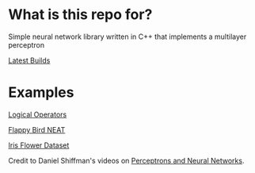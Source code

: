 # What is this repo for?
Simple neural network library written in C++ that implements a multilayer perceptron

[Latest Builds](https://github.com/NickJordan289/NeuralNetwork/releases)

# Examples
[Logical Operators](examples/LogicalOperators.cpp)

[Flappy Bird NEAT](https://github.com/NickJordan289/NEAT-Games/tree/master/FlappyBird)

[Iris Flower Dataset](examples/IrisFlowerDataSet.cpp)

Credit to Daniel Shiffman's videos on [Perceptrons and Neural Networks](https://www.youtube.com/playlist?list=PLRqwX-V7Uu6Y7MdSCaIfsxc561QI0U0Tb).
